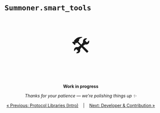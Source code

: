 # <code style="background: transparent;">Summoner<b>.smart_tools</b></code>

<p align="center" style="font-size: 64px;">🛠️</p>
<p align="center">
  <strong>Work in progress</strong>
</p>
<p align="center">
  <em>Thanks for your patience — we're polishing things up ✨</em>
</p>


<p align="center">
  <a href="index.md">&laquo; Previous: Protocol Libraries (Intro)</a> &nbsp;&nbsp;&nbsp;|&nbsp;&nbsp;&nbsp; <a href="../../development/index.md">Next: Developer & Contribution &raquo;</a>
</p>